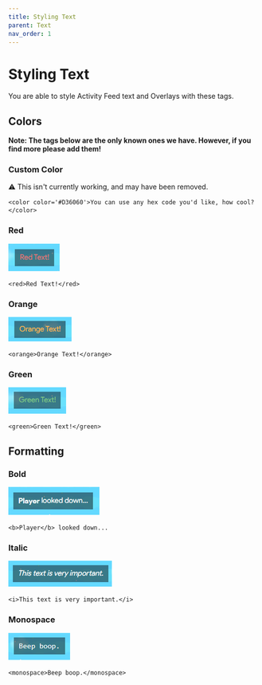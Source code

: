 ```yaml
---
title: Styling Text
parent: Text
nav_order: 1
---
```


# Styling Text

You are able to style Activity Feed text and Overlays with these tags.

## Colors

**Note: The tags below are the only known ones we have. However, if you find more please add them!**

### Custom Color

⚠️ This isn't currently working, and may have been removed.

<!-- ![Custom Color](images/custom_color.png) -->

```
<color color='#D36060'>You can use any hex code you'd like, how cool?</color>
```

### Red

![Red](images/red.png)

```
<red>Red Text!</red>
```

### Orange

![Orange](images/orange.png)

```
<orange>Orange Text!</orange>
```

### Green

![Green](images/green.png)

```
<green>Green Text!</green>
```

## Formatting

### Bold

![Bold](images/bold.png)

```
<b>Player</b> looked down...
```

### Italic

![Italic](images/italic.png)

```
<i>This text is very important.</i>
```

### Monospace

![Monospace](images/monospace.png)

```
<monospace>Beep boop.</monospace>
```
